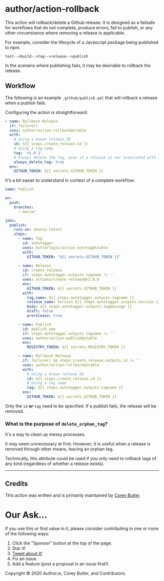# author/action-rollback

This action will rollback/delete a Github release. It is designed as a failsafe for workflows that do not complete, produce errors, fail to publish, or any other circumstance where removing a release is applicable.

For example, consider the lifecycle of a Javascript package being published to npm.

`test-->build-->tag-->release-->publish`

In the scenario where publishing fails, it may be desirable to rollback the release.

## Workflow

The following is an example `.github/publish.yml` that will rollback a release when a publish fails.

Configuring the action is straightforward:

```yaml
- name: Rollback Release
  if: failure()
  uses: author/action-rollback@stable
  with:
    # Using a known release ID
    id: ${{ steps.create_release.id }}
    # Using a tag name
    tag: 'v1.0.1'
    # Always delete the tag, even if a release is not associated with it.
    always_delete_tag: true
  env:
    GITHUB_TOKEN: ${{ secrets.GITHUB_TOKEN }}
```

It's a bit easier to understand in context of a complete workflow:

```yaml
name: Publish

on:
  push:
    branches:
      - master

jobs:
  publish:
    runs-on: ubuntu-latest
    steps:
      - name: Tag
        id: autotagger
        uses: butlerlogic/action-autotag@stable
        with:
          GITHUB_TOKEN: "${{ secrets.GITHUB_TOKEN }}"
      
      - name: Release
        id: create_release
        if: steps.autotagger.outputs.tagname != ''
        uses: actions/create-release@v1.0.0
        env:
          GITHUB_TOKEN: ${{ secrets.GITHUB_TOKEN }}
        with:
          tag_name: ${{ steps.autotagger.outputs.tagname }}
          release_name: Version ${{ steps.autotagger.outputs.version }}
          body: ${{ steps.autotagger.outputs.tagmessage }}
          draft: false
          prerelease: true

      - name: Publish
        id: publish_npm
        if: steps.autotagger.outputs.tagname != ''
        uses: author/action-publish@stable
        env:
          REGISTRY_TOKEN: ${{ secrets.REGISTRY_TOKEN }}

      - name: Rollback Release
        if: failure() && steps.create_release.outputs.id != ''
        uses: author/action-rollback@stable
        with:
          # Using a known release ID
          id: ${{ steps.create_release.id }}
          # Using a tag name
          tag: ${{ steps.autotagger.outputs.tagname }}
        env:
          GITHUB_TOKEN: ${{ secrets.GITHUB_TOKEN }}
```

Only the `id` _**or**_ `tag` need to be specified. If a publish fails, the release will be removed.

### What is the purpose of `delete_orphan_tag`?

It's a way to clean up messy processes.

It may seem unnecessary at first. However; it is useful when a release is removed through other means, leaving an orphan tag.

Technically, this attribute could be used if you only need to rollback tags of any kind (regardless of whether a release exists).

---
## Credits

This action was written and is primarily maintained by [Corey Butler](https://github.com/coreybutler).

# Our Ask...

If you use this or find value in it, please consider contributing in one or more of the following ways:

1. Click the "Sponsor" button at the top of the page.
1. Star it!
1. [Tweet about it!](https://twitter.com/intent/tweet?hashtags=github,actions&original_referer=http%3A%2F%2F127.0.0.1%3A91%2F&text=I%20am%20automating%20my%20workflow%20with%20the%20Multipublisher%20Github%20action!&tw_p=tweetbutton&url=https%3A%2F%2Fgithub.com%2Fauthor%2Faction%2Fpublish&via=goldglovecb)
1. Fix an issue.
1. Add a feature (post a proposal in an issue first!).

Copyright &copy; 2020 Author.io, Corey Butler, and Contributors.
